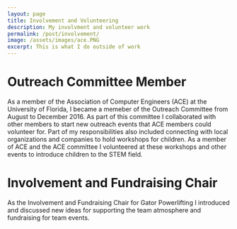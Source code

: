 ```yaml
---
layout: page
title: Involvement and Volunteering
description: My involvment and volunteer work
permalink: /post/involvement/
image: /assets/images/ace.PNG
excerpt: This is what I do outside of work
---
```


# Outreach Committee Member
As a member of the Association of Computer Engineers (ACE) at the University of Florida, I became a memeber of the Outreach Committee from August to December 2016.  As part of this committee I collaborated with other members to start new outreach events that ACE members could volunteer for.  Part of my responsibilities also included connecting with local organizations and companies to hold workshops for children.  As a member of ACE and the ACE committee I volunteered at these workshops and other events to introduce children to the STEM field.

# Involvement and Fundraising Chair
As the Involvement and Fundraising Chair for Gator Powerlifting I introduced and discussed new ideas for supporting the team atmosphere and fundraising for team events. 